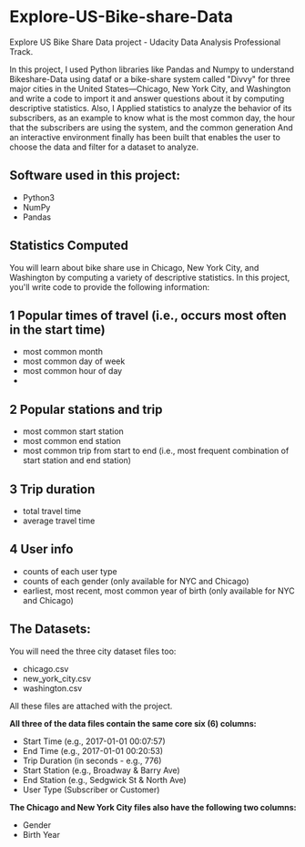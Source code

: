 # Explore-US-Bike-share-Data

Explore US Bike Share Data project - Udacity Data Analysis Professional Track.

In this project, I used Python libraries like Pandas and Numpy to understand Bikeshare-Data using dataf or a bike-share system called "Divvy" for three major cities in the United States—Chicago, New York City, and Washington and write a code to import it and answer questions about it by computing descriptive statistics. Also, I Applied statistics to analyze the behavior of its subscribers, as an example to know what is the most common day, the hour that the subscribers are using the system, and the common generation
And an interactive environment finally has been built that enables the user to choose the data and filter for a dataset to analyze.

## Software used in this project:
  - Python3
  - NumPy
  - Pandas

## Statistics Computed
You will learn about bike share use in Chicago, New York City, and Washington by computing a variety of descriptive statistics. In this project, you'll write code to provide the following information:

## 1 Popular times of travel (i.e., occurs most often in the start time)

  - most common month
  - most common day of week
  - most common hour of day
  - 
## 2 Popular stations and trip

  - most common start station
  - most common end station
  - most common trip from start to end (i.e., most frequent combination of start station and end station)
## 3 Trip duration

  - total travel time
  - average travel time
## 4 User info

  - counts of each user type
  - counts of each gender (only available for NYC and Chicago)
  - earliest, most recent, most common year of birth (only available for NYC and Chicago)


## The Datasets:
You will need the three city dataset files too:

 - chicago.csv
 - new_york_city.csv
 - washington.csv
 
All these files are attached with the project.

**All three of the data files contain the same core six (6) columns:**

  - Start Time (e.g., 2017-01-01 00:07:57)
  - End Time (e.g., 2017-01-01 00:20:53)
  - Trip Duration (in seconds - e.g., 776)
  - Start Station (e.g., Broadway & Barry Ave)
  - End Station (e.g., Sedgwick St & North Ave)
  - User Type (Subscriber or Customer)
  
**The Chicago and New York City files also have the following two columns:**

  - Gender
  - Birth Year
